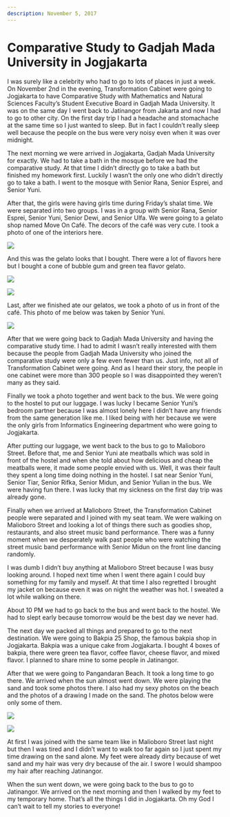 ```yaml
---
description: November 5, 2017
---
```


# Comparative Study to Gadjah Mada University in Jogjakarta

I was surely like a celebrity who had to go to lots of places in just a week. On November 2nd in the evening, Transformation Cabinet were going to Jogjakarta to have Comparative Study with Mathematics and Natural Sciences Faculty’s Student Executive Board in Gadjah Mada University. It was on the same day I went back to Jatinangor from Jakarta and now I had to go to other city. On the first day trip I had a headache and stomachache at the same time so I just wanted to sleep. But in fact I couldn’t really sleep well because the people on the bus were very noisy even when it was over midnight.

The next morning we were arrived in Jogjakarta, Gadjah Mada University for exactly. We had to take a bath in the mosque before we had the comparative study. At that time I didn’t directly go to take a bath but finished my homework first. Luckily I wasn’t the only one who didn’t directly go to take a bath. I went to the mosque with Senior Rana, Senior Esprei, and Senior Yuni.

After that, the girls were having girls time during Friday’s shalat time. We were separated into two groups. I was in a group with Senior Rana, Senior Esprei, Senior Yuni, Senior Dewi, and Senior Ulfa. We were going to a gelato shop named Move On Café. The decors of the café was very cute. I took a photo of one of the interiors here.

![](https://sites.unpad.ac.id/realicejoanne/wp-content/uploads/sites/21214/2017/11/980860.jpg)

And this was the gelato looks that I bought. There were a lot of flavors here but I bought a cone of bubble gum and green tea flavor gelato.

![](https://sites.unpad.ac.id/realicejoanne/wp-content/uploads/sites/21214/2017/11/980856.jpg)

![](https://sites.unpad.ac.id/realicejoanne/wp-content/uploads/sites/21214/2017/11/980866.jpg)

Last, after we finished ate our gelatos, we took a photo of us in front of the café. This photo of me below was taken by Senior Yuni.

![](https://sites.unpad.ac.id/realicejoanne/wp-content/uploads/sites/21214/2017/11/977426.jpg)

After that we were going back to Gadjah Mada University and having the comparative study time. I had to admit I wasn’t really interested with them because the people from Gadjah Mada University who joined the comparative study were only a few even fewer than us. Just info, not all of Transformation Cabinet were going. And as I heard their story, the people in one cabinet were more than 300 people so I was disappointed they weren’t many as they said.

Finally we took a photo together and went back to the bus. We were going to the hostel to put our luggage. I was lucky I became Senior Yuni’s bedroom partner because I was almost lonely here I didn’t have any friends from the same generation like me. I liked being with her because we were the only girls from Informatics Engineering department who were going to Jogjakarta.

After putting our luggage, we went back to the bus to go to Malioboro Street. Before that, me and Senior Yuni ate meatballs which was sold in front of the hostel and when she told about how delicious and cheap the meatballs were, it made some people envied with us. Well, it was their fault they spent a long time doing nothing in the hostel. I sat near Senior Yuni, Senior Tiar, Senior Rifka, Senior Midun, and Senior Yulian in the bus. We were having fun there. I was lucky that my sickness on the first day trip was already gone.

Finally when we arrived at Malioboro Street, the Transformation Cabinet people were separated and I joined with my seat team. We were walking on Malioboro Street and looking a lot of things there such as goodies shop, restaurants, and also street music band performance. There was a funny moment when we desperately walk past people who were watching the street music band performance with Senior Midun on the front line dancing randomly.

I was dumb I didn’t buy anything at Malioboro Street because I was busy looking around. I hoped next time when I went there again I could buy something for my family and myself. At that time I also regretted I brought my jacket on because even it was on night the weather was hot. I sweated a lot while walking on there.

About 10 PM we had to go back to the bus and went back to the hostel. We had to slept early because tomorrow would be the best day we never had.

The next day we packed all things and prepared to go to the next destination. We were going to Bakpia 25 Shop, the famous bakpia shop in Jogjakarta. Bakpia was a unique cake from Jogjakarta. I bought 4 boxes of bakpia, there were green tea flavor, coffee flavor, cheese flavor, and mixed flavor. I planned to share mine to some people in Jatinangor.

After that we were going to Pangandaran Beach. It took a long time to go there. We arrived when the sun almost went down. We were playing the sand and took some photos there. I also had my sexy photos on the beach and the photos of a drawing I made on the sand. The photos below were only some of them.

![](https://sites.unpad.ac.id/realicejoanne/wp-content/uploads/sites/21214/2017/11/980857.jpg)

![](https://sites.unpad.ac.id/realicejoanne/wp-content/uploads/sites/21214/2017/11/980862.jpg)

At first I was joined with the same team like in Malioboro Street last night but then I was tired and I didn’t want to walk too far again so I just spent my time drawing on the sand alone. My feet were already dirty because of wet sand and my hair was very dry because of the air. I swore I would shampoo my hair after reaching Jatinangor.

When the sun went down, we were going back to the bus to go to Jatinangor. We arrived on the next morning and then I walked by my feet to my temporary home. That’s all the things I did in Jogjakarta. Oh my God I can’t wait to tell my stories to everyone!
